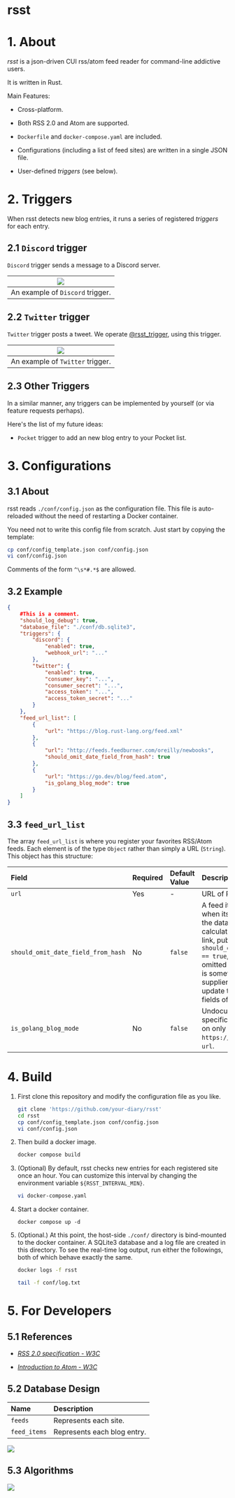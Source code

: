 # rsst

# 1. About

*rsst* is a json-driven CUI rss/atom feed reader for command-line addictive users.

It is written in Rust.

Main Features:

- Cross-platform.

- Both RSS 2.0 and Atom are supported.

- `Dockerfile` and `docker-compose.yaml` are included.

- Configurations (including a list of feed sites) are written in a single JSON file.

- User-defined *triggers* (see below).

# 2. Triggers

When rsst detects new blog entries, it runs a series of registered *triggers* for each entry.

## 2.1 `Discord` trigger

`Discord` trigger sends a message to a Discord server.

|![](readme_assets/discord.png)|
|:--:|
| An example of `Discord` trigger. |

## 2.2 `Twitter` trigger

`Twitter` trigger posts a tweet. We operate [@rsst_trigger](https://twitter.com/rsst_trigger), using this trigger.

|![](readme_assets/twitter.png)|
|:--:|
| An example of `Twitter` trigger. |

## 2.3 Other Triggers

In a similar manner, any triggers can be implemented by yourself (or via feature requests perhaps).

Here's the list of my future ideas:

- `Pocket` trigger to add an new blog entry to your Pocket list.

# 3. Configurations

## 3.1 About

rsst reads `./conf/config.json` as the configuration file. This file is auto-reloaded without the need of restarting a Docker container.

You need not to write this config file from scratch. Just start by copying the template:

```bash
cp conf/config_template.json conf/config.json
vi conf/config.json
```

Comments of the form `^\s*#.*$` are allowed.

## 3.2 Example

```json
{
    #This is a comment.
    "should_log_debug": true,
    "database_file": "./conf/db.sqlite3",
    "triggers": {
        "discord": {
            "enabled": true,
            "webhook_url": "..."
        },
        "twitter": {
            "enabled": true,
            "consumer_key": "...",
            "consumer_secret": "...",
            "access_token": "...",
            "access_token_secret": "..."
        }
    },
    "feed_url_list": [
        {
            "url": "https://blog.rust-lang.org/feed.xml"
        },
        {
            "url": "http://feeds.feedburner.com/oreilly/newbooks",
            "should_omit_date_field_from_hash": true
        },
        {
            "url": "https://go.dev/blog/feed.atom",
            "is_golang_blog_mode": true
        }
    ]
}
```

## 3.3 `feed_url_list`

The array `feed_url_list` is where you register your favorites RSS/Atom feeds. Each element is of the type `Object` rather than simply a URL (`String`). This object has this structure:

| Field | Required | Default Value | Description |
|:-|:-|:-|:-|
| `url` | Yes | - | URL of RSS/Atom feed. |
| `should_omit_date_field_from_hash` | No | `false` | A feed item is regarded as *new* when its hash value is not found in the database, and the hash is calculated using the item's title, link, publish date, etc. When `should_omit_date_field_from_hash == true`, the publish date is omitted from the calculation. This is sometimes useful as some feed suppliers often (e.g. everyday) update the values of publish date fields of existing feed items. |
| `is_golang_blog_mode` | No | `false` | Undocumented. This is very specific. You may want to turn this on only when you specify `https://go.dev/blog/feed.atom` as `url`. |

# 4. Build

1. First clone this repository and modify the configuration file as you like.

    ```bash
    git clone 'https://github.com/your-diary/rsst'
    cd rsst
    cp conf/config_template.json conf/config.json
    vi conf/config.json
    ```

2. Then build a docker image.

    ```bash
    docker compose build
    ```

3. (Optional) By default, rsst checks new entries for each registered site once an hour. You can customize this interval by changing the environment variable `${RSST_INTERVAL_MIN}`.

    ```bash
    vi docker-compose.yaml
    ```

4. Start a docker container.

    ```
    docker compose up -d
    ```

5. (Optional.) At this point, the host-side `./conf/` directory is bind-mounted to the docker container. A SQLite3 database and a log file are created in this directory. To see the real-time log output, run either the followings, both of which behave exactly the same.

    ```bash
    docker logs -f rsst
    ```

    ```bash
    tail -f conf/log.txt
    ```

# 5. For Developers

## 5.1 References

- [*RSS 2.0 specification - W3C*](https://validator.w3.org/feed/docs/rss2.html)

- [*Introduction to Atom - W3C*](https://validator.w3.org/feed/docs/atom.html)

## 5.2 Database Design

| Name | Description |
|:--|:--|
| `feeds` | Represents each site. |
| `feed_items` | Represents each blog entry. |

![](./readme_assets/database.png)

## 5.3 Algorithms

![](./readme_assets/plantuml.png)

<!--

```plantuml
@startuml

start

group read config file
    :url_list := a list of urls;
    :trigger_list := a list of triggers;
end group

:connect to database;

while (for url in url_list)
    :retrieve xml from url;
    :check feed type (Rss or Atom);
    if (new site?) then (yes)
        while (for trigger in triggers)
            :pull trigger for the latest feed entry\n(This is to confirm that triggers work for the new site.);
        endwhile
        if (all triggers succeeded?) then (yes)
            :insert site into database;
            :insert all entries into database;
        else (no)
        endif
    else (no)
        :A := select existent entries for the site from database;
        :B := newly retrieved entries;
        :C := B \\ A;
        while (for c in C)
            while (for trigger in triggers)
                :pull trigger for c;
            endwhile
            if (all triggers succeeded?) then (yes)
                :insert c into database;
            else (no)
            endif
        endwhile
    endif
endwhile

stop

@enduml
```

-->
